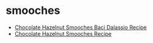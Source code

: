 # smooches

 * [Chocolate Hazelnut Smooches Baci Dalassio Recipe](../../index/c/chocolate-hazelnut-smooches-baci-dalassio-recipe.json)
 * [Chocolate Hazelnut Smooches Recipe](../../index/c/chocolate-hazelnut-smooches-recipe.json)
